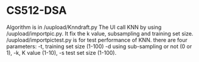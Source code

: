 # CS512-DSA
Algorithm is in /uupload/Knndraft.py
The UI call KNN by using /uupload/importpic.py. It fix the k value, subsampling and training set size.
/uupload/importpictest.py is for test performance of KNN. there are four parameters: -t, training set size (1-100)
-d using sub-sampling or not (0 or 1), -k, K value (1-10), -s test set size (1-100).
